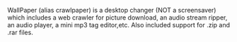 WallPaper (alias crawlpaper) is a desktop changer (NOT a screensaver) which includes a web crawler for picture download, an audio stream ripper, an audio player, a mini mp3 tag editor,etc. Also included support for .zip and .rar files.